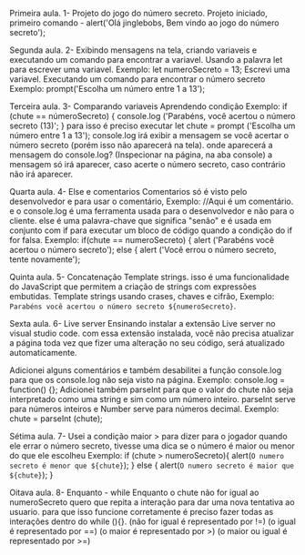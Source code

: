 Primeira aula.
1- Projeto do jogo do número secreto.
Projeto iniciado, primeiro comando  -  alert('Olá jinglebobs, Bem vindo ao jogo do número secreto');

Segunda aula.
2- Exibindo mensagens na tela, criando variaveis e executando um comando para encontrar a variavel.
Usando a palavra let para escrever uma variavel.
Exemplo: let numeroSecreto = 13;
Escrevi uma variavel.
Executando um comando para encontrar o número secreto
Exemplo: prompt('Escolha um número entre 1 a 13');

Terceira aula.
3- Comparando variaveis
Aprendendo condição
Exemplo: if (chute == númeroSecreto) {
 console.log ('Parabéns, você acertou o número secreto (13)';
} 
para isso é preciso executar let chute = prompt ('Escolha um número entre 1 a 13');
console.log irá exibir a mensagem se você acertar o número secreto (porém isso não aparecerá na tela).
onde aparecerá a mensagem do console.log? (Inspecionar na página, na aba console) a mensagem só irá aparecer, caso acerte o número secreto, caso contrário não irá aparecer.

Quarta aula.
4- Else e comentarios
Comentarios só é visto pelo desenvolvedor e para usar o comentário, Exemplo: //Aqui é um comentário. e o console.log é uma ferramenta usada para o desenvolvedor e não para o cliente.
else é uma palavra-chave que significa "senão" e é usada em conjunto com if para executar um bloco de código quando a condição do if for falsa.
Exemplo: if(chute == numeroSecreto) { alert ('Parabéns você acertou o número secreto'); else { alert ('Você errou o número secreto, tente novamente');

Quinta aula.
5- Concatenação
Template strings. isso é uma funcionalidade do JavaScript que permitem a criação de strings com expressões embutidas.
Template strings usando crases, chaves e cifrão, Exemplo: `Parabéns você acertou o número secreto ${numeroSecreto}`.

Sexta aula.
6- Live server
Ensinando instalar a extensão Live server no visual studio code.
com essa extensão instalada, você não precisa atualizar a página toda vez que fizer uma alteração no seu código, será atualizado automaticamente.

Adicionei alguns comentários e também desabilitei a função console.log para que os console.log não seja visto na página.
Exemplo: console.log = function() {};
Adicionei também parseInt para que o valor do chute não seja interpretado como uma string e sim como um número inteiro.
parseInt serve para números inteiros e Number serve para números decimal.
Exemplo: chute = parseInt (chute);

Sétima aula.
7- Usei a condição maior > para dizer para o jogador quando ele errar o número secreto, tivesse uma dica se o número é maior ou menor do que ele escolheu
Exemplo: if (chute > numeroSecreto){
        alert(`O numero secreto é menor que ${chute}`);
    } else {
        alert(`O numero secreto é maior que ${chute}`);
    }

Oitava aula.
8- Enquanto - while
Enquanto o chute não for igual ao numeroSecreto quero que repita a interação para dar uma nova tentativa ao usuario.
para que isso funcione corretamente é preciso fazer todas as interações dentro do while (){}.
(não for igual é representado por !=)
(o igual é representado por ==)
(o maior é representado por >)
(o maior ou igual é representado por >=)
